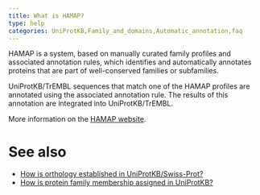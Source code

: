 ```yaml
---
title: What is HAMAP?
type: help
categories: UniProtKB,Family_and_domains,Automatic_annotation,faq
---
```


HAMAP is a system, based on manually curated family profiles and associated annotation rules, which identifies and automatically annotates proteins that are part of well-conserved families or subfamilies.

UniProtKB/TrEMBL sequences that match one of the HAMAP profiles are annotated using the associated annotation rule. The results of this annotation are integrated into UniProtKB/TrEMBL.

More information on the [HAMAP website](http://hamap.expasy.org/).

# See also

-   [How is orthology established in UniProtKB/Swiss-Prot?](https://www.uniprot.org/help/orthology)
-   [How is protein family membership assigned in UniProtKB?](https://www.uniprot.org/help/family_membership)
